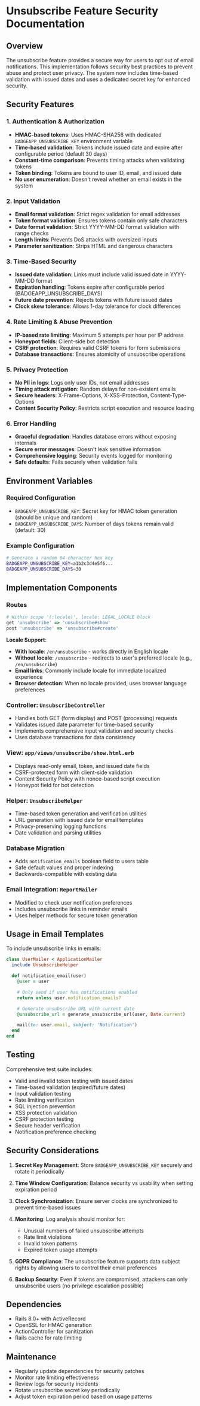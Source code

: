 # Unsubscribe Feature Security Documentation

## Overview
The unsubscribe feature provides a secure way for users to opt out of email notifications. This implementation follows security best practices to prevent abuse and protect user privacy. The system now includes time-based validation with issued dates and uses a dedicated secret key for enhanced security.

## Security Features

### 1. Authentication & Authorization
- **HMAC-based tokens**: Uses HMAC-SHA256 with dedicated `BADGEAPP_UNSUBSCRIBE_KEY` environment variable
- **Time-based validation**: Tokens include issued date and expire after configurable period (default 30 days)
- **Constant-time comparison**: Prevents timing attacks when validating tokens
- **Token binding**: Tokens are bound to user ID, email, and issued date
- **No user enumeration**: Doesn't reveal whether an email exists in the system

### 2. Input Validation
- **Email format validation**: Strict regex validation for email addresses
- **Token format validation**: Ensures tokens contain only safe characters
- **Date format validation**: Strict YYYY-MM-DD format validation with range checks
- **Length limits**: Prevents DoS attacks with oversized inputs
- **Parameter sanitization**: Strips HTML and dangerous characters

### 3. Time-Based Security
- **Issued date validation**: Links must include valid issued date in YYYY-MM-DD format
- **Expiration handling**: Tokens expire after configurable period (BADGEAPP_UNSUBSCRIBE_DAYS)
- **Future date prevention**: Rejects tokens with future issued dates
- **Clock skew tolerance**: Allows 1-day tolerance for clock differences

### 4. Rate Limiting & Abuse Prevention
- **IP-based rate limiting**: Maximum 5 attempts per hour per IP address
- **Honeypot fields**: Client-side bot detection
- **CSRF protection**: Requires valid CSRF tokens for form submissions
- **Database transactions**: Ensures atomicity of unsubscribe operations

### 5. Privacy Protection
- **No PII in logs**: Logs only user IDs, not email addresses
- **Timing attack mitigation**: Random delays for non-existent emails
- **Secure headers**: X-Frame-Options, X-XSS-Protection, Content-Type-Options
- **Content Security Policy**: Restricts script execution and resource loading

### 6. Error Handling
- **Graceful degradation**: Handles database errors without exposing internals
- **Secure error messages**: Doesn't leak sensitive information
- **Comprehensive logging**: Security events logged for monitoring
- **Safe defaults**: Fails securely when validation fails

## Environment Variables

### Required Configuration
- `BADGEAPP_UNSUBSCRIBE_KEY`: Secret key for HMAC token generation (should be unique and random)
- `BADGEAPP_UNSUBSCRIBE_DAYS`: Number of days tokens remain valid (default: 30)

### Example Configuration
```bash
# Generate a random 64-character hex key
BADGEAPP_UNSUBSCRIBE_KEY=a1b2c3d4e5f6...
BADGEAPP_UNSUBSCRIBE_DAYS=30
```

## Implementation Components

### Routes
```ruby
# Within scope '(:locale)', locale: LEGAL_LOCALE block
get 'unsubscribe' => 'unsubscribe#show'
post 'unsubscribe' => 'unsubscribe#create'
```

**Locale Support**:
- **With locale**: `/en/unsubscribe` - works directly in English locale
- **Without locale**: `/unsubscribe` - redirects to user's preferred locale (e.g., `/en/unsubscribe`)
- **Email links**: Commonly include locale for immediate localized experience
- **Browser detection**: When no locale provided, uses browser language preferences

### Controller: `UnsubscribeController`
- Handles both GET (form display) and POST (processing) requests
- Validates issued date parameter for time-based security
- Implements comprehensive input validation and security checks
- Uses database transactions for data consistency

### View: `app/views/unsubscribe/show.html.erb`
- Displays read-only email, token, and issued date fields
- CSRF-protected form with client-side validation
- Content Security Policy with nonce-based script execution
- Honeypot field for bot detection

### Helper: `UnsubscribeHelper`
- Time-based token generation and verification utilities
- URL generation with issued date for email templates
- Privacy-preserving logging functions
- Date validation and parsing utilities

### Database Migration
- Adds `notification_emails` boolean field to users table
- Safe default values and proper indexing
- Backwards-compatible with existing data

### Email Integration: `ReportMailer`
- Modified to check user notification preferences
- Includes unsubscribe links in reminder emails
- Uses helper methods for secure token generation

## Usage in Email Templates

To include unsubscribe links in emails:

```ruby
class UserMailer < ApplicationMailer
  include UnsubscribeHelper

  def notification_email(user)
    @user = user

    # Only send if user has notifications enabled
    return unless user.notification_emails?

    # Generate unsubscribe URL with current date
    @unsubscribe_url = generate_unsubscribe_url(user, Date.current)

    mail(to: user.email, subject: 'Notification')
  end
end
```

## Testing

Comprehensive test suite includes:
- Valid and invalid token testing with issued dates
- Time-based validation (expired/future dates)
- Input validation testing
- Rate limiting verification
- SQL injection prevention
- XSS protection validation
- CSRF protection testing
- Secure header verification
- Notification preference checking

## Security Considerations

1. **Secret Key Management**: Store `BADGEAPP_UNSUBSCRIBE_KEY` securely and rotate it periodically
2. **Time Window Configuration**: Balance security vs usability when setting expiration period
3. **Clock Synchronization**: Ensure server clocks are synchronized to prevent time-based issues
4. **Monitoring**: Log analysis should monitor for:
   - Unusual numbers of failed unsubscribe attempts
   - Rate limit violations
   - Invalid token patterns
   - Expired token usage attempts

5. **GDPR Compliance**: The unsubscribe feature supports data subject rights by allowing users to control their email preferences

6. **Backup Security**: Even if tokens are compromised, attackers can only unsubscribe users (no privilege escalation possible)

## Dependencies

- Rails 8.0+ with ActiveRecord
- OpenSSL for HMAC generation
- ActionController for sanitization
- Rails cache for rate limiting

## Maintenance

- Regularly update dependencies for security patches
- Monitor rate limiting effectiveness
- Review logs for security incidents
- Rotate unsubscribe secret key periodically
- Adjust token expiration period based on usage patterns

